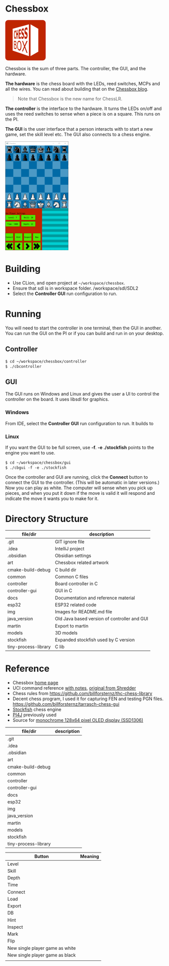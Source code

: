 # Chessbox

![](img/logo-sm.png)

Chessbox is the sum of three parts. The controller,  the GUI, and the hardware.

**The hardware** is the chess board with the LEDs, reed switches, MCPs and all the wires. You can read about building that on the [Chessbox blog](https://8bitcoder.com/chessbox).

> Note that Chessbox is the new name for ChessLR.

**The controller** is the interface to the hardware. It turns the LEDs on/off and uses the reed switches to sense when a piece is on a square. This runs on the PI.

**The GUI** is the user interface that a person interacts with to start a new game, set the skill level etc. The GUI also connects to a chess engine.  

![](img/gui.png)


# Building
- Use CLion, and open project at `~/workspace/chessbox`. 
- Ensure that sdl is in workspace folder. /workspace/sdl/SDL2
- Select the **Controller GUI** run configuration to run.


# Running
You will need to start the controller in one terminal, then the GUI in another. You can run the GUI on the PI or if you can build and run in on your desktop.

## Controller 

    $ cd ~/workspace/chessbox/controller
    $ ./cbcontroller


## GUI
The GUI runs on Windows and Linux and gives the user a UI to control the controller on the board. It uses libsdl for graphics.



### Windows
From IDE, select the **Controller GUI** run configuration to run. It builds to 



### Linux

If you want the GUI to be full screen, use **-f**. **-e ./stockfish** points to the engine you want to use. 

    $ cd ~/workspace/chessbox/gui
    $ ./cbgui -f -e ./stockfish

Once the controller and GUI are running, click the **Connect** button to connect the GUI to the controller. (This will be automatic in later versions.) Now you can play as white. The computer will sense when you pick up pieces, and when you put it down if the move is valid it will respond and indicate the move it wants you to make for it. 


# Directory Structure

| file/dir             | description                                  |
| -------------------- | -------------------------------------------- |
| .git                 | GIT ignore file                              |
| .idea                | IntelliJ project                             |
| .obsidian            | Obsidian settings                            |
| art                  | Chessbox related artwork                     |
| cmake-build-debug    | C build dir                                  |
| common               | Common C files                               |
| controller           | Board controller in C                        |
| controller-gui       | GUI in C                                     |
| docs                 | Documentation and reference material         |
| esp32                | ESP32 related code                           |
| img                  | Images for README.md file                    |
| java_version         | Old Java based version of controller and GUI |
| martin               | Export to martin                             |
| models               | 3D models                                    |
| stockfish            | Expanded stockfish used by C version         |
| tiny-process-library | C lib                                        |

# Reference
- Chessbox [home page](https://8bitcoder.com/chessbox)
- UCI command reference [with notes](https://8bitcoder.com/uci), [original from Shredder](http://download.shredderchess.com/div/uci.zip)
- Chess rules from <https://github.com/billforsternz/thc-chess-library>
- Decent chess program, I used it for capturing FEN and testing PGN files. <https://github.com/billforsternz/tarrasch-chess-gui>
- [Stockfish](https://stockfishchess.org/) chess engine
- [PI4J](https://www.pi4j.com/) previously used
- Source for [monochrome 128x64 pixel OLED display (SSD1306)](https://github.com/adafruit/Adafruit_SSD1306)



| file/dir             | description |
| -------------------- | ----------- |
| .git                 |             |
| .idea                |             |
| .obsidian            |             |
| art                  |             |
| cmake-build-debug    |             |
| common               |             |
| controller           |             |
| controller-gui       |             |
| docs                 |             |
| esp32                |             |
| img                  |             |
| java_version         |             |
| martin               |             |
| models               |             |
| stockfish            |             |
| tiny-process-library |             |

| Button | Meaning |
| -- | -- |
| Level| |
| Skill| |
| Depth| |
| Time| |
| Connect| |
| Load| |
| Export| |
| DB| |
| Hint| |
| Inspect| |
| Mark| |
| Flip| |
| New single player game as white| |
| New single player game as black| |
|| | 